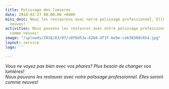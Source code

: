 ```yaml
---
title: Polissage des lumieres
date: 2018-02-27 00:00:00 +0000
mini_desc: Nous les restaurons avec notre polissage professionnel. Elles seront comme
  neuves!
activities: Nous pouvons les restaurer avec notre polissage professionnel. Elles seront
  comme neuves!
image: "/uploads/2018/03/07/c0fbd53a-62b8-4f3f-be9e-ce638308c654.jpg"
layout: service
logo: ''

---
```

_Vous ne voyez pas bien avec vos phares? Plus besoin de changer vos lumières!  
Nous pouvons les restaurer avec notre polissage professionnel. Elles seront comme neuves!_